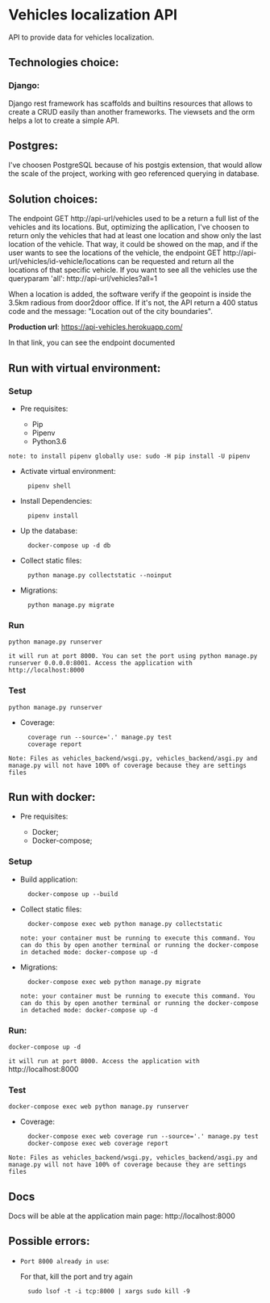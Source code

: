 
# Vehicles localization API

API to provide data for vehicles localization.

## Technologies choice:

### Django:

Django rest framework has scaffolds and builtins resources that allows to create a CRUD easily than another frameworks. The viewsets and the orm helps a lot to create a simple API.

## Postgres:

I've choosen PostgreSQL because of his postgis extension, that would allow the scale of the project, working with geo referenced querying in database.

## Solution choices:

The endpoint GET http://api-url/vehicles used to be a return a full list of the vehicles and its locations.
But, optimizing the apllication, I've choosen to return only the vehicles that had at least one location and show only the last location of the vehicle.
That way, it could be showed on the map, and if the user wants to see the locations of the vehicle, the endpoint GET http://api-url/vehicles/id-vehicle/locations can be requested and return all the locations of that specific vehicle.
If you want to see all the vehicles use the queryparam 'all': http://api-url/vehicles?all=1

When a location is added, the software verify if the geopoint is inside the 3.5km radious from door2door office. If it's not, the API return a 400 status code and the message: "Location out of the city boundaries".

**Production url**: https://api-vehicles.herokuapp.com/

In that link, you can see the endpoint documented

## Run with virtual environment:

### Setup

* Pre requisites:

    * Pip
    * Pipenv
    * Python3.6

`note: to install pipenv globally use: sudo -H pip install -U pipenv`

* Activate virtual environment:

        pipenv shell

* Install Dependencies:

        pipenv install

* Up the database:

        docker-compose up -d db

* Collect static files:

        python manage.py collectstatic --noinput

* Migrations:

        python manage.py migrate

### Run

    python manage.py runserver

`it will run at port 8000. You can set the port using python manage.py runserver 0.0.0.0:8001. Access the application with http://localhost:8000`

### Test
    
    python manage.py runserver

* Coverage:

        coverage run --source='.' manage.py test
        coverage report

`Note: Files as vehicles_backend/wsgi.py, vehicles_backend/asgi.py and manage.py will not have 100% of coverage because they are settings files`

## Run with docker:

* Pre requisites:

    * Docker;
    * Docker-compose;

### Setup

* Build application:

        docker-compose up --build

* Collect static files:

        docker-compose exec web python manage.py collectstatic

    `note: your container must be running to execute this command. You can do this by open another terminal or running the docker-compose in detached mode: docker-compose up -d`

* Migrations:

        docker-compose exec web python manage.py migrate

    `note: your container must be running to execute this command. You can do this by open another terminal or running the docker-compose in detached mode: docker-compose up -d`

### Run:

    docker-compose up -d

`it will run at port 8000. Access the application with` http://localhost:8000

### Test
    
    docker-compose exec web python manage.py runserver

* Coverage:

        docker-compose exec web coverage run --source='.' manage.py test
        docker-compose exec web coverage report

`Note: Files as vehicles_backend/wsgi.py, vehicles_backend/asgi.py and manage.py will not have 100% of coverage because they are settings files`

## Docs

Docs will be able at the application main page: http://localhost:8000

## Possible errors:

* `Port 8000 already in use`: 

    For that, kill the port and try again

        sudo lsof -t -i tcp:8000 | xargs sudo kill -9

